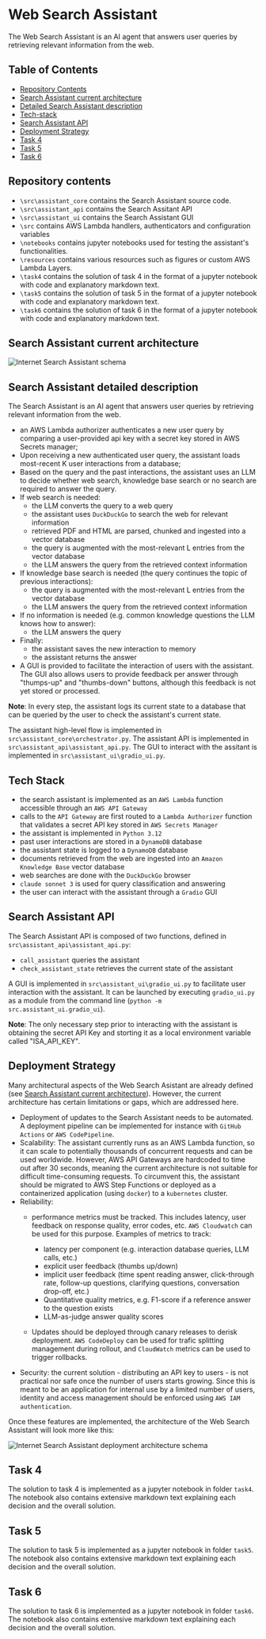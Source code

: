 # Web Search Assistant

The Web Search Assistant is an AI agent that answers user queries by retrieving relevant information from the web.

## Table of Contents

  - [Repository Contents](#Repository-contents)
  - [Search Assistant current architecture](#Search-Assistant-current-architecture)
  - [Detailed Search Assistant description](#detailed-Search-Assistant-description)
  - [Tech-stack](#Tech-stack)
  - [Search Assistant API](#Search-Assistant-API)
  - [Deployment Strategy](#Deployment-Strategy)
  - [Task 4](#Task-4)
  - [Task 5](#Task-5)
  - [Task 6](#Task-6)

## Repository contents

  - `\src\assistant_core` contains the Search Assistant source code.
  - `\src\assistant_api` contains the Search Assitant API
  - `\src\assistant_ui` contains the Search Assistant GUI
  - `\src` contains AWS Lambda handlers, authenticators and configuration variables
  - `\notebooks` contains jupyter notebooks used for testing the assistant's functionalities.
  - `\resources` contains various resources such as figures or custom AWS Lambda Layers.
  - `\task4` contains the solution of task 4 in the format of a jupyter notebook with code and explanatory markdown text.
  - `\task5` contains the solution of task 5 in the format of a jupyter notebook with code and explanatory markdown text.
  - `\task6` contains the solution of task 6 in the format of a jupyter notebook with code and explanatory markdown text.

## Search Assistant current architecture

![Internet Search Assistant schema](./resources/figures/internet-search-assistant.png)


## Search Assistant detailed description

The Search Assistant is an AI agent that answers user queries by retrieving relevant information from the web.
  - an AWS Lambda authorizer authenticates a new user query by comparing a user-provided api key with a secret key stored in AWS Secrets manager;
  - Upon receiving a new authenticated user query, the assistant loads most-recent K user interactions from a database;
  - Based on the query and the past interactions, the assistant uses an LLM to decide whether web search, knowledge base search or no search are required to answer the query.
  - If web search is needed:
    - the LLM converts the query to a web query
    - the assistant uses `DuckDuckGo` to search the web for relevant information
    - retrieved PDF and HTML are parsed, chunked and ingested into a vector database
    - the query is augmented with the most-relevant L entries from the vector database
    - the LLM answers the query from the retrieved context information
  - If knowledge base search is needed (the query continues the topic of previous interactions):
    - the query is augmented with the most-relevant L entries from the vector database
    - the LLM answers the query from the retrieved context information
  - If no information is needed (e.g. common knowledge questions the LLM knows how to answer):
    - the LLM answers the query
  - Finally:
    - the assistant saves the new interaction to memory
    - the assistant returns the answer
  - A GUI is provided to facilitate the interaction of users with the assistant. The GUI also allows users to provide feedback per answer through "thumps-up" and "thumbs-down" buttons, although this feedback is not yet stored or processed.
  
  **Note**: In every step, the assistant logs its current state to a database that can be queried by the user to check the assistant's current state.

  The assistant high-level flow is implemented in `src\assistant_core\orchestrator.py`.
  The assistant API is implemented in `src\assistant_api\assistant_api.py`.
  The GUI to interact with the assitant is implemented in `src\assistant_ui\gradio_ui.py`.
   
## Tech Stack

  - the search assistant is implemented as an `AWS Lambda` function accessible through an `AWS API Gateway`
  - calls to the `API Gateway` are first routed to a `Lambda Authorizer` function that validates a secret API key stored in `AWS Secrets Manager`
  - the assistant is implemented in `Python 3.12`
  - past user interactions are stored in a `DynamoDB` database
  - the assistant state is logged to a `DynamoDB` database
  - documents retrieved from the web are ingested into an `Amazon Knowledge Base` vector database
  - web searches are done with the `DuckDuckGo` browser
  - `claude sonnet 3` is used for query classification and answering
  - the user can interact with the assistant through a `Gradio` GUI

## Search Assistant API

The Search Assistant API is composed of two functions, defined in `src\assistant_api\assistant_api.py`:
- `call_assistant` queries the assistant
- `check_assistant_state` retrieves the current state of the assistant

A GUI is implemented in `src\assistant_ui\gradio_ui.py` to facilitate user interaction with the assistant. It can be launched by executing `gradio_ui.py` as a module from the command line (`python -m src.assistant_ui.gradio_ui`).

**Note**: The only necessary step prior to interacting with the assistant is obtaining the secret API Key and storting it as a local environment variable called "ISA_API_KEY".

## Deployment Strategy

Many architectural aspects of the Web Search Asistant are already defined (see [Search Assistant current architecture](#Search-Assistant-current-architecture)). However, the current architecture has certain limitations or gaps, which are addressed here.

  - Deployment of updates to the Search Assistant needs to be automated. A deployment pipeline can be implemented for instance with `GitHub Actions` or `AWS CodePipeline`.
  - Scalability: The assistant currently runs as an AWS Lambda function, so it can scale to potentially thousands of concurrent requests and can be used worldwide. However, AWS API Gateways are hardcoded to time out after 30 seconds, meaning the current architecture is not suitable for difficult time-consuming requests. To circumvent this, the assistant should be migrated to AWS Step Functions or deployed as a containerized application (using `docker`) to a `kubernetes` cluster.
  - Reliability:
    - performance metrics must be tracked. This includes latency, user feedback on response quality, error codes, etc. `AWS Cloudwatch` can be used for this purpose. Examples of metrics to track:
      - latency per component (e.g. interaction database queries, LLM calls, etc.)
      - explicit user feedback (thumbs up/down)
      - implicit user feedback (time spent reading answer, click-through rate, follow-up questions, clarifying questions, conversation drop-off, etc.)
      - Quantitative quality metrics, e.g. F1-score if a reference answer to the question exists
      - LLM-as-judge answer quality scores
        
    - Updates should be deployed through canary releases to derisk deployment.  `AWS CodeDeploy` can be used for trafic splitting management during rollout, and `CloudWatch` metrics can be used to trigger rollbacks.
  - Security: the current solution - distributing an API key to users - is not practical nor safe once the number of users starts growing. Since this is meant to be an application for internal use by a limited number of users, identity and access management should be enforced using `AWS IAM authentication`.

Once these features are implemented, the architecture of the Web Search Assistant will look more like this:

![Internet Search Assistant deployment architecture schema](./resources/figures/internet-search-assistant-future.png)


## Task 4

The solution to task 4 is implemented as a jupyter notebook in folder `task4`. The notebook also contains extensive markdown text explaining each decision and the overall solution.

## Task 5

The solution to task 5 is implemented as a jupyter notebook in folder `task5`. The notebook also contains extensive markdown text explaining each decision and the overall solution.

## Task 6

The solution to task 6 is implemented as a jupyter notebook in folder `task6`. The notebook also contains extensive markdown text explaining each decision and the overall solution.





